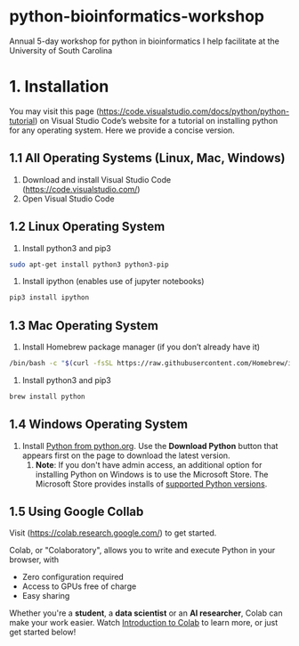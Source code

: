 # python-bioinformatics-workshop
Annual 5-day workshop for python in bioinformatics I help facilitate at the University of South Carolina
# 1. Installation

You may visit this page (https://code.visualstudio.com/docs/python/python-tutorial) on Visual Studio Code’s website for a tutorial on installing python for any operating system. Here we provide a concise version.

## 1.1 All Operating Systems (Linux, Mac, Windows)

1. Download and install Visual Studio Code (https://code.visualstudio.com/)
2. Open Visual Studio Code

## 1.2 Linux Operating System

1. Install python3 and pip3

```bash
sudo apt-get install python3 python3-pip

```

1. Install ipython (enables use of jupyter notebooks)

```bash
pip3 install ipython
```

## 1.3 Mac Operating System

1. Install Homebrew package manager (if you don’t already have it)

```bash
/bin/bash -c "$(curl -fsSL https://raw.githubusercontent.com/Homebrew/install/HEAD/install.sh)"
```

1. Install python3 and pip3 

```bash
brew install python
```

## 1.4 Windows Operating System

1. Install [Python from python.org](https://www.python.org/downloads/). Use the **Download Python** button that appears first on the page to download the latest version.
    1. **Note**: If you don't have admin access, an additional option for installing Python on Windows is to use the Microsoft Store. The Microsoft Store provides installs of [supported Python versions](https://apps.microsoft.com/store/search?publisher=Python%20Software%20Foundation).

## 1.5 Using Google Collab

Visit (https://colab.research.google.com/) to get started.

Colab, or "Colaboratory", allows you to write and execute Python in your browser, with

- Zero configuration required
- Access to GPUs free of charge
- Easy sharing

Whether you're a **student**, a **data scientist** or an **AI researcher**, Colab can make your work easier. Watch [Introduction to Colab](https://www.youtube.com/watch?v=inN8seMm7UI) to learn more, or just get started below!
